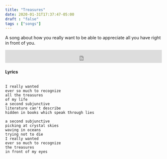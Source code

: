 ```yaml
---
title: "Treasures"
date: 2020-01-31T17:37:47-05:00
draft : "false"
tags : ["songs"]
---
```


A song about how you really want to be able to appreciate all you have right in front of you.

<!--more-->

<iframe style="border: 0; width: 100%; height: 42px;" src="https://bandcamp.com/EmbeddedPlayer/album=3303138254/size=small/bgcol=ffffff/linkcol=0687f5/track=3100454742/transparent=true/" seamless><a href="https://michaelbetts.bandcamp.com/album/songs-part-2">Songs, Part 2 by Michael Betts</a></iframe>

#### Lyrics

```

I really wanted
ever so much to recognize
all the treasures
of my life
a second subjunctive
literature can't describe
hidden in books which speak through lies

a second subjunctive
picking at crystal skies
waving in oceans
trying not to die
I really wanted
ever so much to recognize
the treasures
in front of my eyes
```

<!--
♩     Musical quarter note     &#9833;
♪     Musical eighth note      &#9834;
♫     Musical single bar note  &#9835;
♬     Musical double bar note  &#9836;
𝄪     Double sharp note                  &#119082;
𝄆     Musical Symbol Left Repeat Sign    &#x1D106;
𝄇     Musical Symbol Right Repeat Sign   &#x1D107;
𝄈     Musical Symbol Repeat Dots         &#x1D108;
𝄐     Musical Symbol Fermata             &#x1D110;
𝄑     Musical Symbol Fermata Below       &#x1D111;
𝄒     Musical Symbol Breath Mark         &#x1D112;
𝆒     Musical Symbol Crescendo           &#x1D192;
𝆓     Musical Symbol Decrescendo         &#x1D193;
𝄫     Double flat note                   &#119083;
𝄞     G clef     &#119070;
𝄢     F clef     &#119074;
𝄡     C clef     &#119073; -->
